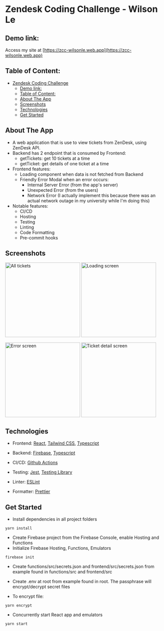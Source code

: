 # Zendesk Coding Challenge - Wilson Le

## Demo link:

Access my site at [https://zcc-wilsonle.web.app](https://zcc-wilsonle.web.app)

## Table of Content:

- [Zendesk Coding Challenge](#)
  - [Demo link:](#demo-link)
  - [Table of Content:](#table-of-content)
  - [About The App](#about-the-app)
  - [Screenshots](#screenshots)
  - [Technologies](#technologies)
  - [Get Started](#get-started)

## About The App

- A web application that is use to view tickets from ZenDesk, using ZenDesk API.
- Backend has 2 endpoint that is consumed by Frontend:
  - getTickets: get 10 tickets at a time
  - getTicket: get details of one ticket at a time
- Frontend features:
  - Loading component when data is not fetched from Backend
  - Friendly Error Modal when an error occurs:
    - Internal Server Error (from the app's server)
    - Unexpected Error (from the users)
    - Network Error (I actually implement this because there was an actual network outage in my university while I'm doing this)
- Notable features:
  - CI/CD
  - Hosting
  - Testing
  - Linting
  - Code Formatting
  - Pre-commit hooks

## Screenshots

[<img alt="All tickets" width="240px" src="https://i.ibb.co/R3JZPcy/tickets.png" />](https://i.ibb.co/R3JZPcy/tickets.png)
[<img alt="Loading screen" width="240px" src="https://i.ibb.co/cL9Mpqg/fetching.png" />](https://i.ibb.co/cL9Mpqg/fetching.png)

[<img alt="Error screen" width="240px" src="https://i.ibb.co/ydLwRdQ/error.png" />](https://i.ibb.co/ydLwRdQ/error.png)
[<img alt="Ticket detail screen" width="240px" src="https://i.ibb.co/rZDB9NK/detail.png" />](https://i.ibb.co/rZDB9NK/detail.png)

## Technologies

- Frontend: [React](https://reactjs.org), [Tailwind CSS](https://tailwindcss.com), [Typescript](https://www.typescriptlang.org)

- Backend: [Firebase](https://firebase.google.com), [Typescript](https://www.typescriptlang.org)

- CI/CD: [Github Actions](https://github.com/features/actions)

- Testing: [Jest](https://jestjs.io), [Testing Library](https://testing-library.com)

- Linter: [ESLint](https://eslint.org)

- Formatter: [Prettier](https://prettier.io)

## Get Started

- Install dependencies in all project folders

```
yarn install
```

- Create Firebase project from the Firebase Console, enable Hosting and Functions
- Initialize Firebase Hosting, Functions, Emulators

```
firebase init
```

- Create functions/src/secrets.json and frontend/src/secrets.json from example found in functions/src and frontend/src

- Create .env at root from example found in root. The passphrase will encrypt/decrypt secret files

- To encrypt file:

```
yarn encrypt
```

- Concurrently start React app and emulators

```
yarn start
```
